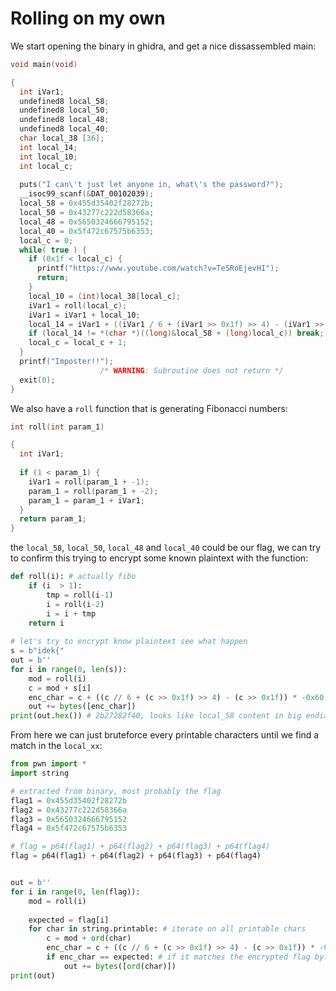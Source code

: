 
# Rolling on my own


We start opening the binary in ghidra, and get a nice dissassembled main:

```c
void main(void)

{
  int iVar1;
  undefined8 local_58;
  undefined8 local_50;
  undefined8 local_48;
  undefined8 local_40;
  char local_38 [36];
  int local_14;
  int local_10;
  int local_c;
  
  puts("I can\'t just let anyone in, what\'s the password?");
  __isoc99_scanf(&DAT_00102039);
  local_58 = 0x455d35402f28272b;
  local_50 = 0x43277c222d58366a;
  local_48 = 0x5650324666795152;
  local_40 = 0x5f472c67575b6353;
  local_c = 0;
  while( true ) {
    if (0x1f < local_c) {
      printf("https://www.youtube.com/watch?v=TeSRoEjevHI");
      return;
    }
    local_10 = (int)local_38[local_c];
    iVar1 = roll(local_c);
    iVar1 = iVar1 + local_10;
    local_14 = iVar1 + ((iVar1 / 6 + (iVar1 >> 0x1f) >> 4) - (iVar1 >> 0x1f)) * -0x60 + 0x22;
    if (local_14 != *(char *)((long)&local_58 + (long)local_c)) break;
    local_c = local_c + 1;
  }
  printf("Imposter!!");
                    /* WARNING: Subroutine does not return */
  exit(0);
}
```

We also have a `roll` function that is generating Fibonacci numbers:

```c
int roll(int param_1)

{
  int iVar1;
  
  if (1 < param_1) {
    iVar1 = roll(param_1 + -1);
    param_1 = roll(param_1 + -2);
    param_1 = param_1 + iVar1;
  }
  return param_1;
}
```


the `local_58`, `local_50`, `local_48` and `local_40` could be our flag, we can try to confirm this trying to encrypt some known plaintext with the function:

```python
def roll(i): # actually fibo
    if (i  > 1):
        tmp = roll(i-1)
        i = roll(i-2)
        i = i + tmp
    return i
    
# let's try to encrypt know plaintext see what happen
s = b"idek{"
out = b''
for i in range(0, len(s)):
    mod = roll(i)
    c = mod + s[i]
    enc_char = c + ((c // 6 + (c >> 0x1f) >> 4) - (c >> 0x1f)) * -0x60 + 0x22
    out += bytes([enc_char])
print(out.hex()) # 2b27282f40, looks like local_58 content in big endian, we're on good track
```

From here we can just bruteforce every printable characters until we find a match in the `local_xx`:

```python
from pwn import *
import string

# extracted from binary, most probably the flag
flag1 = 0x455d35402f28272b
flag2 = 0x43277c222d58366a
flag3 = 0x5650324666795152
flag4 = 0x5f472c67575b6353

# flag = p64(flag1) + p64(flag2) + p64(flag3) + p64(flag4)
flag = p64(flag1) + p64(flag2) + p64(flag3) + p64(flag4)


out = b''
for i in range(0, len(flag)):
    mod = roll(i)
    
    expected = flag[i] 
    for char in string.printable: # iterate on all printable chars
        c = mod + ord(char)
        enc_char = c + ((c // 6 + (c >> 0x1f) >> 4) - (c >> 0x1f)) * -0x60 + 0x22    
        if enc_char == expected: # if it matches the encrypted flag byte, we know that `char` is the clear byte.
            out += bytes([ord(char)])
print(out)
```